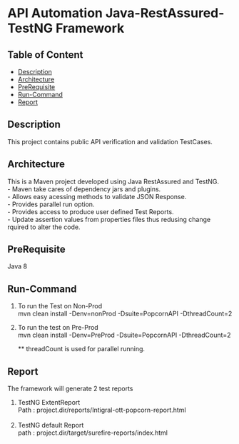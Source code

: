 # API Automation Java-RestAssured-TestNG Framework

## Table of Content
- [Description](#description)
- [Architecture](#architecture)
- [PreRequisite](#prerequisite)
- [Run-Command](#run-command)
- [Report](#report)

## Description
   This project contains public API verification and validation TestCases.
## Architecture
  This is a Maven project developed using Java RestAssured and TestNG.<br/>
    - Maven take cares of dependency jars and plugins.<br/>
    - Allows easy acessing methods to validate JSON Response.<br/> 
    - Provides parallel run option.<br/>
    - Provides access to produce user defined Test Reports.<br/>
    - Update assertion values from properties files thus redusing change rquired to alter the code.<br/>
    
  
## PreRequisite
  Java 8
  
## Run-Command
  1. To run the Test on Non-Prod<br/>
      mvn clean install -Denv=nonProd -Dsuite=PopcornAPI -DthreadCount=2 <br/>
      
  2.  To run the test on Pre-Prod<br/>
      mvn clean install -Denv=PreProd -Dsuite=PopcornAPI -DthreadCount=2<br/>
      
      ** threadCount is used for parallel running. 
      
## Report
   The framework will generate 2 test reports<br/>
   1. TestNG ExtentReport <br/>
      Path : project.dir/reports/Intigral-ott-popcorn-report.html<br/>
      <br/>
   2. TestNG default Report <br/>
      path : project.dir/target/surefire-reports/index.html
         

